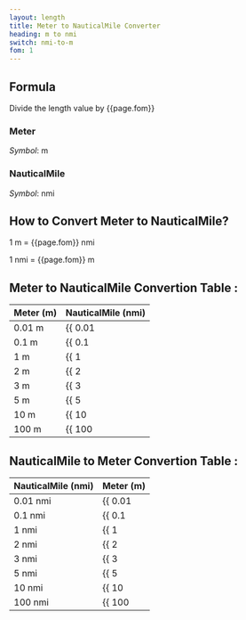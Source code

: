 ```yaml
---
layout: length
title: Meter to NauticalMile Converter
heading: m to nmi
switch: nmi-to-m
fom: 1
---
```


## Formula
Divide the length value by {{page.fom}}

### Meter
*Symbol*: m

### NauticalMile
*Symbol*: nmi

## How to Convert Meter to NauticalMile?
1 m = {{page.fom}} nmi

1 nmi = {{page.fom}} m

## Meter to NauticalMile Convertion Table :

| Meter (m) | NauticalMile (nmi) |
| ---- | ---- |
| 0.01 m | {{ 0.01 | divided_by: page.fom | round: 5 }} nmi |
| 0.1 m | {{ 0.1 | divided_by: page.fom | round: 5 }} nmi |
| 1 m | {{ 1 | divided_by: page.fom | round: 5 }} nmi |
| 2 m | {{ 2 | divided_by: page.fom | round: 5 }} nmi |
| 3 m | {{ 3 | divided_by: page.fom | round: 5 }} nmi |
| 5 m | {{ 5 | divided_by: page.fom | round: 5 }} nmi |
| 10 m | {{ 10 | divided_by: page.fom | round: 5 }} nmi |
| 100 m | {{ 100 | divided_by: page.fom | round: 5 }} nmi |

## NauticalMile to Meter Convertion Table :

| NauticalMile (nmi) | Meter (m) |
| ---- | ---- |
| 0.01 nmi | {{ 0.01 | times: page.fom | round: 5 }} m |
| 0.1 nmi | {{ 0.1 | times: page.fom | round: 5 }} m |
| 1 nmi | {{ 1 | times: page.fom | round: 5 }} m |
| 2 nmi | {{ 2 | times: page.fom | round: 5 }} m |
| 3 nmi | {{ 3 | times: page.fom | round: 5 }} m |
| 5 nmi | {{ 5 | times: page.fom | round: 5 }} m |
| 10 nmi | {{ 10 | times: page.fom | round: 5 }} m |
| 100 nmi | {{ 100 | times: page.fom | round: 5 }} m |

<script>
selectInput[7].selected = true
selectOutput[10].selected = true
</script>
